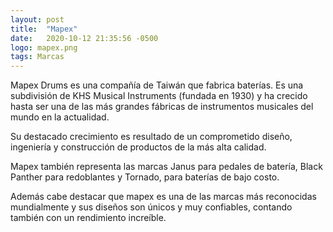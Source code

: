 ```yaml
---
layout: post
title:  "Mapex"
date:   2020-10-12 21:35:56 -0500
logo: mapex.png
tags: Marcas
---
```

Mapex Drums es una compañía de Taiwán que fabrica baterías. Es una subdivisión de KHS Musical Instruments (fundada en 1930) y ha crecido hasta ser una de las más grandes fábricas de instrumentos musicales del mundo en la actualidad.

Su destacado crecimiento es resultado de un comprometido diseño, ingeniería y construcción de productos de la más alta calidad.

Mapex también representa las marcas Janus para pedales de batería, Black Panther para redoblantes y Tornado, para baterías de bajo costo.​


Además cabe destacar que mapex es una de las marcas más reconocidas mundialmente y sus diseños son únicos y muy confiables, contando también con un rendimiento increíble.
